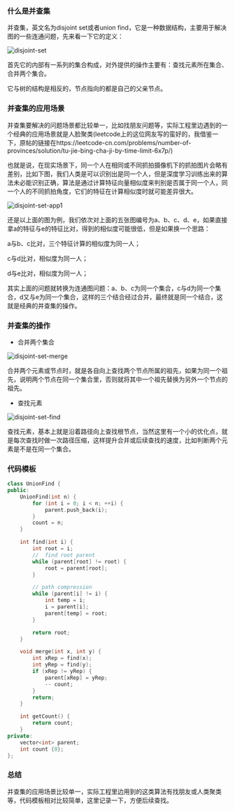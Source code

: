 ### 什么是并查集

并查集，英文名为disjoint set或者union find，它是一种数据结构，主要用于解决图的一些连通问题，先来看一下它的定义：

![disjoint-set](http://www.techplorer.cn/upload/2021/05/disjoint-set-b246ccb0611849e29dc80778ef2020ba.png)

首先它的内部有一系列的集合构成，对外提供的操作主要有：查找元素所在集合、合并两个集合。

它与树的结构是相反的，节点指向的都是自己的父亲节点。

### 并查集的应用场景

并查集要解决的问题场景都比较单一，比如找朋友问题等，实际工程里边遇到的一个经典的应用场景就是人脸聚类(leetcode上的这位网友写的蛮好的，我借鉴一下，原帖的链接在https://leetcode-cn.com/problems/number-of-provinces/solution/tu-jie-bing-cha-ji-by-time-limit-6x7p/)

也就是说，在现实场景下，同一个人在相同或不同抓拍摄像机下的抓拍图片会略有差别，比如下图，我们人类是可以识别出是同一个人，但是深度学习训练出来的算法未必能识别正确，算法是通过计算特征向量相似度来判别是否属于同一个人，同一个人的不同抓拍角度，它们的特征在计算相似度时就可能差异很大。

![disjoint-set-app1](http://www.techplorer.cn/upload/2021/05/disjoint-set-app1-24ad8d182e9444889e87873214b90632.png)

还是以上面的图为例，我们依次对上面的五张图编号为a、b、c、d、e，如果直接拿a的特征与e的特征比对，得到的相似度可能很低，但是如果换一个思路：

a与b、c比对，三个特征计算的相似度为同一人；

c与d比对，相似度为同一人；

d与e比对，相似度为同一人；

其实上面的问题就转换为连通图问题：a、b、c为同一个集合，c与d为同一个集合，d又与e为同一个集合，这样的三个结合经过合并，最终就是同一个结合，这就是经典的并查集的操作。

### 并查集的操作

- 合并两个集合

![disjoint-set-merge](http://www.techplorer.cn/upload/2021/05/disjoint-set-merge-2812f151c6614a7db3056e23dfaac577.png)

合并两个元素或节点时，就是各自向上查找两个节点所属的祖先，如果为同一个祖先，说明两个节点在同一个集合里，否则就将其中一个祖先替换为另外一个节点的祖先。

- 查找元素

![disjoint-set-find](http://www.techplorer.cn/upload/2021/05/disjoint-set-find-f011f61836f94ce2b96333fcf24e66ae.png)

查找元素，基本上就是沿着路径向上查找根节点，当然这里有一个小的优化点，就是每次查找时做一次路径压缩，这样提升合并或后续查找的速度，比如判断两个元素是不是在同一个集合。

### 代码模板

```c++
class UnionFind {
public:
    UnionFind(int n) {
        for (int i = 0; i < n; ++i) {
            parent.push_back(i);
        }
        count = n;
    }

    int find(int i) {
        int root = i;
        //  find root parent
        while (parent[root] != root) {
            root = parent[root];
        }

        // path compression
        while (parent[i] != i) {
            int temp = i;
            i = parent[i];
            parent[temp] = root;
        }

        return root;
    }

    void merge(int x, int y) {
        int xRep = find(x);
        int yRep = find(y);
        if (xRep != yRep) {
            parent[xRep] = yRep;
            -- count;
        }
        return;
    }

    int getCount() {
        return count;
    }
private:
    vector<int> parent;
    int count {0};
};
```



### 总结

并查集的应用场景比较单一，实际工程里边用到的这类算法有找朋友或人类聚类等，代码模板相对比较简单，这里记录一下，方便后续查找。